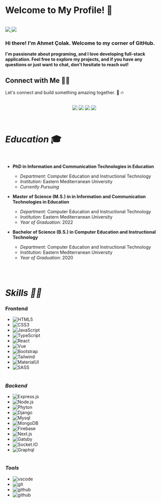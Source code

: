 # **Welcome to My Profile! 👋**

<br/>
<a href="https://github.com/AhmetColakk">
<img  src="https://github-readme-stats.vercel.app/api?username=AhmetColakk
&theme=dark&show_icons=true" />
<img src="https://github-readme-stats.vercel.app/api/top-langs/?username=AhmetColakk
&theme=dark&layout=compact" />
</a>
<br/>

### Hi there! I'm Ahmet Çolak. Welcome to my corner of GitHub.

**I'm passionate about programing, and I love developing full-stack application. Feel free to explore my projects, and if you have any questions or just want to chat, don't hesitate to reach out!**

## Connect with Me 🤝🏻

Let's connect and build something amazing together. 🚀 🔥
<br/>
<br/>

<p align="center">
  <a target="_blank" href="https://www.linkedin.com/in/ahmet-çolak-00928429b"><img src="https://img.shields.io/badge/LinkedIn-Connect-blue?style=for-the-badge&logo=linkedin&logoColor=blue"></a>
  <a target="_blank" href="https://www.instagram.com/ahmettcolak46/"><img src="https://img.shields.io/badge/Instagram-Follow-purple?style=for-the-badge&logo=instagram&logoColor=B54095&color=9552CA"></a>
  <a target="_blank" href="https://www.facebook.com/Ahmetttt46/"><img src="https://img.shields.io/badge/Facebook-Add-blue?style=for-the-badge&logo=facebook&logoColor=blue"></a>
  <a target="_blank" href="mailto:pxahmetcolak@gmail.com"><img src="https://img.shields.io/badge/Gmail-Email-c14438?style=for-the-badge&logo=gmail&logoColor=C82826&color=C82826"></a>
</p>

<br/>

# **_Education_** 🎓

<br/>

- **PhD in Information and Communication Technologies in Education**

  - _Department:_ Computer Education and Instructional Technology
  - _Institution:_ Eastern Mediterranean University
  - _Currently Pursuing_

- **Master of Science (M.S.) in in Information and Communication Technologies in Education**

  - _Department:_ Computer Education and Instructional Technology
  - _Institution:_ Eastern Mediterranean University
  - _Year of Graduation:_ 2022

- **Bachelor of Science (B.S.) in Computer Education and Instructional Technology**

  - _Department:_ Computer Education and Instructional Technology
  - _Institution:_ Eastern Mediterranean University
  - _Year of Graduation:_ 2020

<br/>
<br/>

# **_Skills 🚀🔥_**

### **Frontend**

- ![HTML5](https://img.shields.io/badge/HTML5-E34F26?style=flat&logo=html5&logoColor=white)
- ![CSS3](https://img.shields.io/badge/CSS3-1572B6?style=flat&logo=css3&logoColor=white)
- ![JavaScript](https://img.shields.io/badge/JavaScript-F7DF1E?style=flat&logo=javascript&logoColor=black)
- ![TypeScript](https://img.shields.io/badge/TypeScript-007ACC?style=flat&logo=typescript&logoColor=white)
- ![React](https://img.shields.io/badge/React-20232A?style=flat&logo=react&logoColor=61DAFB)
- ![Vue](https://img.shields.io/badge/Vue.js-35495E?style=flat&logo=vue.js&logoColor=4FC08D)
- ![Bootstrap](https://img.shields.io/badge/Bootstrap-563D7C?style=flat&logo=bootstrap&logoColor=white)
- ![Tailwind](https://img.shields.io/badge/Tailwind_CSS-38B2AC?style=flat&logo=tailwind-css&logoColor=white)
- ![MaterialUI](https://img.shields.io/badge/Material--UI-0081CB?style=flat&logo=material-ui&logoColor=white)
- ![SASS](https://img.shields.io/badge/Sass-CC6699?style=flat&logo=sass&logoColor=white)

#

### **_Backend_**

- ![Express.js](https://img.shields.io/badge/Express.js-404D59?style=flat)
- ![Node.js](https://img.shields.io/badge/Node.js-43853D?style=flat&logo=node.js&logoColor=white)
- ![Phyton](https://img.shields.io/badge/Python-3776AB?style=flat&logo=python&logoColor=white)
- ![Django](https://img.shields.io/badge/Django-092E20?style=flat&logo=django&logoColor=white)
- ![Mysql](https://img.shields.io/badge/MySQL-005C84?style=flat&logo=mysql&logoColor=white)
- ![MongoDB](https://img.shields.io/badge/MongoDB-4EA94B?style=flat&logo=mongodb&logoColor=white)
- ![Firebase](https://img.shields.io/badge/firebase-FFCD34?style=flat&logo=firebase&logoColor=white)
- ![Next.js](https://img.shields.io/badge/next.js-000000?style=flat&logo=nextdotjs&logoColor=white)
- ![Gatsby](https://img.shields.io/badge/gatsby-6B399C?style=flat&logo=gatsby&logoColor=white)
- ![Socket.IO](https://img.shields.io/badge/Socket.IO-000000?style=flat&logo=Socket.IO&logoColor=white)
- ![Graphql](https://img.shields.io/badge/Graphql-DE33A6?style=flat&logo=Graphql&logoColor=white)

#

### **_Tools_**

- ![vscode](https://img.shields.io/badge/Visual_Studio_Code-0078D4?style=flat&logo=visual%20studio%20code&logoColor=white)
- ![git](https://img.shields.io/badge/git-E44C30?style=flat&logo=git&logoColor=white)
- ![github](https://img.shields.io/badge/github-000000?style=flat&logo=github&logoColor=white)
- ![github](https://img.shields.io/badge/postman-orange?style=for-the-badge&logo=postman&logoColor=white)
